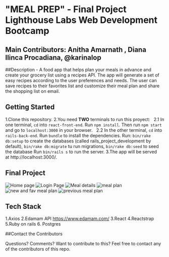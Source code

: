 "MEAL PREP" - Final Project Lighthouse Labs Web Development Bootcamp
======================================

## Main Contributors: Anitha Amarnath , Diana Ilinca Procadiana, @karinalop

##Description - A food app that helps plan your meals in advance and create your grocery list using a recipes API. The app will generate a set of easy recipes according to the user preferences and needs. The user can save recipes to their favorites list and customize their meal plan and share the shopping list on email.


## Getting Started
1.Clone this repository.
2.You need **TWO** terminals to run this proyect:
  2.1 In one terminal, `cd` into `react-front-end`. Run `npm install`. Then run `npm start` and go to `localhost:3000` in your browser.
  2.2 In the other terminal, `cd` into `rails-back-end`. Run `bundle` to install the dependencies. Run: `bin/rake db:setup` to create the databases (called rails_project_development by default),
`bin/rake db:migrate` tu run migrations,
`bin/rake db:seed` to seed the database
Run `bin/rails s` to run the server.
3.The app will be served at http://localhost:3000/.



## Final Project

![Home page]()
![Login Page]()
![Meal details]()
![meal plan]()
![new and fav meal plan]()
![previous meal plan]()


## Tech Stack

1.Axios
2.Edamam API https://www.edamam.com/
3.React
4.Reactstrap
5.Ruby on rails
6. Postgres


##Contact the Contributors

Questions? Comments? Want to contribute to this? Feel free to contact any of the contributors of this repo.